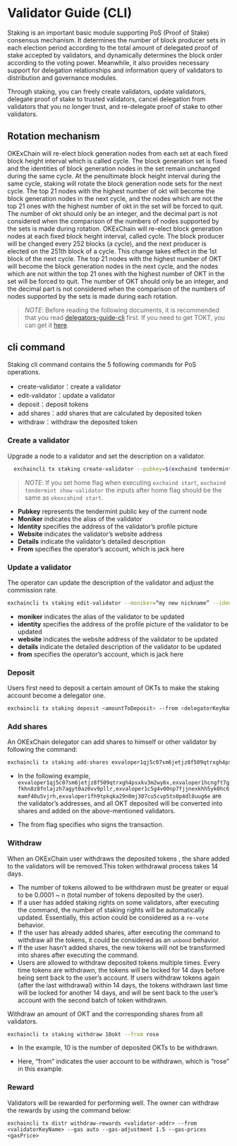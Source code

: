 
# Validator Guide (CLI)
<!--
order: 2
-->


Staking is an important basic module supporting PoS (Proof of Stake) consensus mechanism. It determines the number of block producer sets in each election period according to the total amount of delegated proof of stake accepted by validators, and dynamically determines the block order according to the voting power. Meanwhile, it also provides necessary support for delegation relationships and information query of validators to distribution and governance modules.

Through staking, you can freely create validators, update validators, delegate proof of stake to trusted validators, cancel delegation from validators that you no longer trust, and re-delegate proof of stake  to other validators.

## Rotation mechanism

OKExChain will re-elect block generation nodes from each set at each fixed block height interval which is called cycle. The block generation set is fixed and the identities of block generation nodes in the set remain unchanged during the same cycle. At the penultimate block height interval during the same cycle, staking will rotate the block generation node sets for the next cycle. The top 21 nodes with the highest number of okt will become the block generation nodes in the next cycle, and the nodes which are not the top 21 ones with the highest number of okt in the set will be forced to quit. The number of okt should only be an integer, and the decimal part is not considered when the comparison of the numbers of nodes supported by the sets is made during rotation.
OKExChain will re-elect block generation nodes at each fixed block height interval, called cycle. The block producer will be changed every 252 blocks (a cycle), and the next producer is elected on the 251th block of a cycle. This change takes effect in the 1st block of the next cycle. The top 21 nodes with the highest number of OKT will become the block generation nodes in the next cycle, and the nodes which are not within the top 21 ones with the highest number of OKT in the set will be forced to quit. The number of OKT should only be an integer, and the decimal part is not considered when the comparison of the numbers of nodes supported by the sets is made during each rotation.

> _NOTE_: Before reading the following documents, it is recommended that you read [delegators-guide-cli](../delegators/delegators-guide-cli.html) first. If you need to get TOKT, you can get it [here](https://www.okex.com/drawdex).


## cli command
Staking cli command contains the 5 following commands for PoS operations.

* create-validator：create a validator
* edit-validator：update a validator
* deposit：deposit  tokens
* add shares：add shares that are calculated by deposited token
* withdraw：withdraw the deposited token

### Create a validator

Upgrade a node to a validator and set the description on a validator.

```bash
  exchaincli tx staking create-validator --pubkey=$(exchaind tendermint show-validator) --moniker="my nickname" --identity="logo|||http://mywebsite/pic/logo.jpg" --website="http://mywebsite" --details="my slogan" --from jack
```
> _NOTE_: If you set home flag when executing `exchaind start`, `exchaind tendermint show-validator` the inputs after home flag should be the same as `okexcahind start`.

* **Pubkey** represents the tendermint public key of the current node
* **Moniker** indicates the alias of the validator
* **Identity** specifies the address of the validator’s profile picture
* **Website** indicates the validator’s website address
* **Details** indicate the validator’s detailed description
* **From** specifies the operator’s account, which is jack here


### Update a validator

The operator can update the description of the validator and adjust the commission rate.

```bash
exchaincli tx staking edit-validator --moniker=“my new nickname” --identity="logo|||http://mynewwebsite/pic/newlogo.jpg" --website="http://mynewwebsite" --details="my new slogan"  --from jack
```

* **moniker** indicates the alias of the validator to be updated
* **identity** specifies the address of the profile picture of the validator to be updated
* **website** indicates the website address of the validator to be updated
* **details** indicate the detailed description of the validator to be updated
* **from** specifies the operator’s account, which is jack here


### Deposit
Users first need to deposit a certain amount of OKTs to make the staking account become a delegator one.
```bash
exchaincli tx staking deposit <amountToDeposit> --from <delegatorKeyName> --gas auto --gas-adjustment 1.5 --gas-prices <gasPrice>
```

### Add shares

An OKExChain delegator can add shares to himself or other validator by following the command:

```bash
exchaincli tx staking add-shares exvaloper1qj5c07sm6jetjz8f509qtrxgh4psxkv3m2wy6x,exvaloper1hcngft7gfkhn8z8fnlajzh7agyt0az0vv9pllr,exvaloper1c5g4v00np7fjjnexkhh5yk0hc6mamf40u5vjrh,exvaloper1fh9tpkqka29n0mj307cu5cvp5ts0p4dl8uug6e --from <delegatorKeyName>
```

* In the following example, `exvaloper1qj5c07sm6jetjz8f509qtrxgh4psxkv3m2wy6x,exvaloper1hcngft7gfkhn8z8fnlajzh7agyt0az0vv9pllr,exvaloper1c5g4v00np7fjjnexkhh5yk0hc6mamf40u5vjrh,exvaloper1fh9tpkqka29n0mj307cu5cvp5ts0p4dl8uug6e` are the validator’s addresses, and all OKT deposited will be converted into shares and added on the above-mentioned validators.

* The from flag specifies who signs the transaction.

### Withdraw

When an OKExChain user withdraws the deposited tokens , the share added to the validators will be removed.This token withdrawal process  takes 14 days.

* The number of tokens allowed to be withdrawn must be greater or equal to be 0.0001 ~ n (total number of tokens deposited by the user).
* If a user has added staking rights on some validators, after executing the command, the number of staking rights will be automatically updated. Essentially, this action  could be considered as a `re-vote` behavior.
* If the user has already added shares, after executing the command to withdraw all the tokens, it could be considered as an `unbond` behavior.
* If the user hasn’t added shares, the new tokens will not be transformed into shares after executing the command.
* Users are allowed to withdraw deposited tokens multiple times. Every time tokens are withdrawn, the tokens will be locked for 14 days before being sent back to the user’s account. If users withdraw tokens again (after the last withdrawal) within 14 days, the tokens withdrawn last time will be locked for another 14 days, and will be sent back to the user’s account with the second batch of token withdrawn.

Withdraw an amount of OKT and the corresponding shares from all validators.

```bash
exchaincli tx staking withdraw 10okt --from rose
```

* In the example, 10 is the number of deposited OKTs to be withdrawn.

* Here, “from” indicates the user account to be withdrawn, which is “rose” in this example.

### Reward

Validators will be rewarded for  performing well. The owner can withdraw the rewards by using the command below:

```
exchaincli tx distr withdraw-rewards <validator-addr> --from <validatorKeyName> --gas auto --gas-adjustment 1.5 --gas-prices <gasPrice>
```

